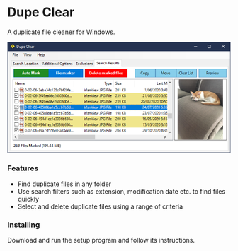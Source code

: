 # Dupe Clear
A duplicate file cleaner for Windows.

![Screenshot](screenshot.png?raw=true)

<h3>Features</h3>

* Find duplicate files in any folder
* Use search filters such as extension, modification date etc. to find files quickly
* Select and delete duplicate files using a range of criteria

<h3>Installing</h3>

Download and run the setup program and follow its instructions.
